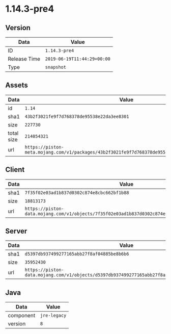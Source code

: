 # 1.14.3-pre4

## Version

|**Data**        | **Value**                 |
|----------------|-------------------------|
| ID   | ```1.14.3-pre4```   |
| Release Time   | ```2019-06-19T11:44:29+00:00```   |
| Type   | ```snapshot```   |

## Assets

|**Data**        | **Value**                 |
|----------------|-------------------------|
| id   | ```1.14```   |
| sha1   | ```43b2f3021fe9f7d768378de95538e22da3ee8301```   |
| size   | ```227730```   |
| total size  | ```214054321```  |
| url       | ```https://piston-meta.mojang.com/v1/packages/43b2f3021fe9f7d768378de95538e22da3ee8301/1.14.json``` |

## Client

|**Data**        | **Value**                 |
|----------------|-------------------------|
| sha1   | ```7f35f02e03ad1b837d0302c874e8cbc662bf1b88```   |
| size   | ```18813173```   |
| url       | ```https://piston-data.mojang.com/v1/objects/7f35f02e03ad1b837d0302c874e8cbc662bf1b88/client.jar``` |

## Server

|**Data**        | **Value**                 |
|----------------|-------------------------|
| sha1   | ```d5397db937499277165abb27f8af04885be8b6b6```   |
| size   | ```35952430```   |
| url       | ```https://piston-data.mojang.com/v1/objects/d5397db937499277165abb27f8af04885be8b6b6/server.jar``` |

## Java

|**Data**        | **Value**                 |
|----------------|-------------------------|
| component   | ```jre-legacy```   |
| version   | ```8```   |